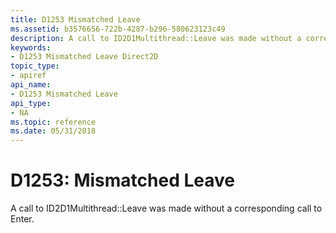 ```yaml
---
title: D1253 Mismatched Leave
ms.assetid: b3576656-722b-4287-b296-580623123c49
description: A call to ID2D1Multithread::Leave was made without a corresponding call to Enter.
keywords:
- D1253 Mismatched Leave Direct2D
topic_type:
- apiref
api_name:
- D1253 Mismatched Leave
api_type:
- NA
ms.topic: reference
ms.date: 05/31/2018
---
```


# D1253: Mismatched Leave

A call to ID2D1Multithread::Leave was made without a corresponding call to Enter.






 

 

 
